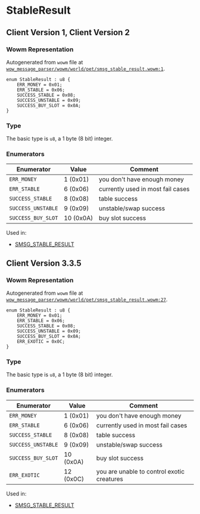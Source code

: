 # StableResult

## Client Version 1, Client Version 2

### Wowm Representation

Autogenerated from `wowm` file at [`wow_message_parser/wowm/world/pet/smsg_stable_result.wowm:1`](https://github.com/gtker/wow_messages/tree/main/wow_message_parser/wowm/world/pet/smsg_stable_result.wowm#L1).

```rust,ignore
enum StableResult : u8 {
    ERR_MONEY = 0x01;
    ERR_STABLE = 0x06;
    SUCCESS_STABLE = 0x08;
    SUCCESS_UNSTABLE = 0x09;
    SUCCESS_BUY_SLOT = 0x0A;
}
```
### Type
The basic type is `u8`, a 1 byte (8 bit) integer.
### Enumerators
| Enumerator | Value  | Comment |
| --------- | -------- | ------- |
| `ERR_MONEY` | 1 (0x01) | you don't have enough money |
| `ERR_STABLE` | 6 (0x06) | currently used in most fail cases |
| `SUCCESS_STABLE` | 8 (0x08) | table success |
| `SUCCESS_UNSTABLE` | 9 (0x09) | unstable/swap success |
| `SUCCESS_BUY_SLOT` | 10 (0x0A) | buy slot success |

Used in:
* [SMSG_STABLE_RESULT](smsg_stable_result.md)

## Client Version 3.3.5

### Wowm Representation

Autogenerated from `wowm` file at [`wow_message_parser/wowm/world/pet/smsg_stable_result.wowm:27`](https://github.com/gtker/wow_messages/tree/main/wow_message_parser/wowm/world/pet/smsg_stable_result.wowm#L27).

```rust,ignore
enum StableResult : u8 {
    ERR_MONEY = 0x01;
    ERR_STABLE = 0x06;
    SUCCESS_STABLE = 0x08;
    SUCCESS_UNSTABLE = 0x09;
    SUCCESS_BUY_SLOT = 0x0A;
    ERR_EXOTIC = 0x0C;
}
```
### Type
The basic type is `u8`, a 1 byte (8 bit) integer.
### Enumerators
| Enumerator | Value  | Comment |
| --------- | -------- | ------- |
| `ERR_MONEY` | 1 (0x01) | you don't have enough money |
| `ERR_STABLE` | 6 (0x06) | currently used in most fail cases |
| `SUCCESS_STABLE` | 8 (0x08) | table success |
| `SUCCESS_UNSTABLE` | 9 (0x09) | unstable/swap success |
| `SUCCESS_BUY_SLOT` | 10 (0x0A) | buy slot success |
| `ERR_EXOTIC` | 12 (0x0C) | you are unable to control exotic creatures |

Used in:
* [SMSG_STABLE_RESULT](smsg_stable_result.md)

